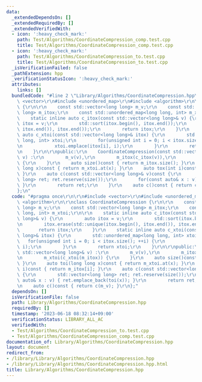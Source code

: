 ```yaml
---
data:
  _extendedDependsOn: []
  _extendedRequiredBy: []
  _extendedVerifiedWith:
  - icon: ':heavy_check_mark:'
    path: Test/Algorithms/CoordinateCompression_comp.test.cpp
    title: Test/Algorithms/CoordinateCompression_comp.test.cpp
  - icon: ':heavy_check_mark:'
    path: Test/Algorithms/CoordinateCompression_to.test.cpp
    title: Test/Algorithms/CoordinateCompression_to.test.cpp
  _isVerificationFailed: false
  _pathExtension: hpp
  _verificationStatusIcon: ':heavy_check_mark:'
  attributes:
    links: []
  bundledCode: "#line 2 \"Library/Algorithms/CoordinateCompression.hpp\"\n\r\n#include\
    \ <vector>\r\n#include <unordered_map>\r\n#include <algorithm>\r\n\r\nclass CoordinateCompression\
    \ {\r\n\r\n    const std::vector<long long> m_v;\r\n    const std::vector<long\
    \ long> m_itox;\r\n    const std::unordered_map<long long, int> m_xtoi;\r\n\r\n\
    \    static inline auto c_itox(const std::vector<long long>& v) {\r\n        auto\
    \ itox = v;\r\n        std::sort(itox.begin(), itox.end());\r\n        itox.erase(std::unique(itox.begin(),\
    \ itox.end()), itox.end());\r\n        return itox;\r\n    }\r\n    static inline\
    \ auto c_xtoi(const std::vector<long long>& itox) {\r\n        std::unordered_map<long\
    \ long, int> xtoi;\r\n        for(unsigned int i = 0; i < itox.size(); ++i) {\r\
    \n            xtoi.emplace(itox[i], i);\r\n        }\r\n        return xtoi;\r\
    \n    }\r\n\r\npublic:\r\n    CoordinateCompression(const std::vector<long long>&\
    \ v) :\r\n        m_v(v),\r\n        m_itox(c_itox(v)),\r\n        m_xtoi(c_xtoi(m_itox))\
    \ {\r\n    }\r\n    auto size()const { return m_itox.size(); }\r\n    auto toi(long\
    \ long x)const { return m_xtoi.at(x); }\r\n    auto tox(int i)const { return m_itox[i];\
    \ }\r\n    auto c(const std::vector<long long>& v)const {\r\n        std::vector<long\
    \ long> ret; ret.reserve(size());\r\n        for(const auto& x : v) { ret.emplace_back(toi(x));\
    \ }\r\n        return ret;\r\n    }\r\n    auto c()const { return c(m_v); }\r\n\
    };\n"
  code: "#pragma once\r\n\r\n#include <vector>\r\n#include <unordered_map>\r\n#include\
    \ <algorithm>\r\n\r\nclass CoordinateCompression {\r\n\r\n    const std::vector<long\
    \ long> m_v;\r\n    const std::vector<long long> m_itox;\r\n    const std::unordered_map<long\
    \ long, int> m_xtoi;\r\n\r\n    static inline auto c_itox(const std::vector<long\
    \ long>& v) {\r\n        auto itox = v;\r\n        std::sort(itox.begin(), itox.end());\r\
    \n        itox.erase(std::unique(itox.begin(), itox.end()), itox.end());\r\n \
    \       return itox;\r\n    }\r\n    static inline auto c_xtoi(const std::vector<long\
    \ long>& itox) {\r\n        std::unordered_map<long long, int> xtoi;\r\n     \
    \   for(unsigned int i = 0; i < itox.size(); ++i) {\r\n            xtoi.emplace(itox[i],\
    \ i);\r\n        }\r\n        return xtoi;\r\n    }\r\n\r\npublic:\r\n    CoordinateCompression(const\
    \ std::vector<long long>& v) :\r\n        m_v(v),\r\n        m_itox(c_itox(v)),\r\
    \n        m_xtoi(c_xtoi(m_itox)) {\r\n    }\r\n    auto size()const { return m_itox.size();\
    \ }\r\n    auto toi(long long x)const { return m_xtoi.at(x); }\r\n    auto tox(int\
    \ i)const { return m_itox[i]; }\r\n    auto c(const std::vector<long long>& v)const\
    \ {\r\n        std::vector<long long> ret; ret.reserve(size());\r\n        for(const\
    \ auto& x : v) { ret.emplace_back(toi(x)); }\r\n        return ret;\r\n    }\r\
    \n    auto c()const { return c(m_v); }\r\n};"
  dependsOn: []
  isVerificationFile: false
  path: Library/Algorithms/CoordinateCompression.hpp
  requiredBy: []
  timestamp: '2023-06-18 08:32:14+09:00'
  verificationStatus: LIBRARY_ALL_AC
  verifiedWith:
  - Test/Algorithms/CoordinateCompression_to.test.cpp
  - Test/Algorithms/CoordinateCompression_comp.test.cpp
documentation_of: Library/Algorithms/CoordinateCompression.hpp
layout: document
redirect_from:
- /library/Library/Algorithms/CoordinateCompression.hpp
- /library/Library/Algorithms/CoordinateCompression.hpp.html
title: Library/Algorithms/CoordinateCompression.hpp
---
```

